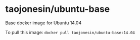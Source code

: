 taojonesin/ubuntu-base
==================

Base docker image for Ubuntu 14.04

To pull this image:
`docker pull taojonesin/ubuntu-base:14.04`

